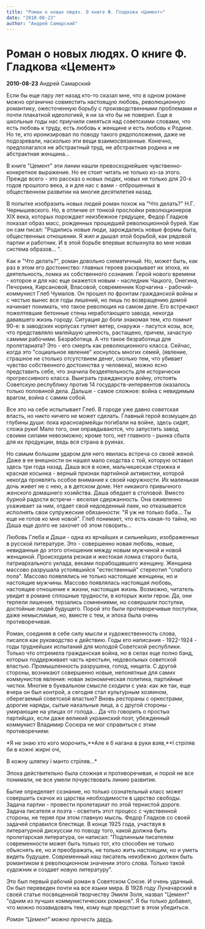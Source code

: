 ```yaml
---
title: "Роман о новых людях. О книге Ф. Гладкова «Цемент»"
date: "2010-08-23"
author: "Андрей Самарский"
---
```


# Роман о новых людях. О книге Ф. Гладкова «Цемент»

**2010-08-23** Андрей Самарский

Если бы еще пару лет назад кто-то сказал мне, что в одном романе можно органично совместить настоящую любовь, революционную романтику, ожесточенную борьбу с производственными проблемами и почти плакатной идеологией, я ни за что бы не поверил. Еще в школьные годы нас приучили смеяться над советскими словами, что есть любовь к труду, есть любовь к женщине и есть любовь к Родине. Но те, кто иронизировал по поводу такого рядоположения, даже не подозревали, насколько эти вещи взаимосвязанные. Конечно, предполагался не абстрактный труд, не абстрактная родина и не абстрактная женщина...

В книге "Цемент" эти линии нашли превосходнейшее чувственно-конкретное выражение. Но ее стоит читать не только из-за этого. Прежде всего - это рассказ о новых людях, новых не только для 20-х годов прошлого века, а и для нас с вами - отброшенных в общественном развитии на многие десятилетия назад.

В попытке изобразить новых людей роман похож на "Что делать?" Н.Г. Чернышевского. Но, в отличие от тонкой прослойки революционеров XIX века, которых порождает неизбежное грядущее, Федор Гладков показал образ масс, рожденных прошедшей революционной бурей. Как он сам писал: "Родились новые люди, зарождались новые формы быта, общественных отношении. Я жил и дышал этой борьбой, как рядовой партии и работник. И в этой борьбе впервые вспыхнула во мне новая система образов... ".

Как и "Что делать?", роман довольно схематичный. Но, может быть, как раз в этом его достоинство: главных героев раскрывает их эпоха, их деятельность, ломка их собственного сознания. Герой нового времени - которое и для нас еще окажется новым - наследник Чацкого, Онегина, Печорина, Кирсановой, Власовой, современник Корчагина - рабочий-коммунист Глеб Чумалов. Он прошел по фронтам гражданской войны и с честью вынес все годы лишений, но лишь по возвращению домой начинает понимать, что такое революция на самом деле. Его встречают пожелтевшие бетонные стены неработающего завода, некогда дававшего жизнь городу. Ситуация до боли знакомая тем, кто помнит 90-е: в заводских корпусах гуляет ветер, снаружи - пасутся козы, все, что представляло малейшую ценность, растащено, причем, зачастую самими рабочими. Безработица. А что такое безработица для пролетариата? Это - его смерть как революционного класса. Сейчас, когда это "социальное явление" коснулось многих семей, (явление, страшное не столько отсутствием денег, сколько тем, что убивает чувство собственного достоинства у человека), можно ясно представить себе, что значила бездеятельность для исторически прогрессивного класса. Выиграть гражданскую войну, отстоять Советскую республику против 14 государств-интервентов оказалось только половиной дела. Дальше - самое сложное: война с невидимым врагом, война с самим собой.

Все это на себе испытывает Глеб. В городе уже давно советская власть, но никто ничего не может сделать. Главный герой возмущен до глубины души: пока красноармейцы погибали на войне, здесь сидят, сложа руки! Мало того, они оправдываются, что запустить завод своими силами невозможно; кроме того, нет главного - рынка сбыта для их продукции, ведь вся страна в руинах.

Но самым большим ударом для него явилась встреча со своей женой. Даже в ее внешности он нашел мало сходства с той, которую оставил здесь три года назад. Даша вся в коже, мальчишеская стрижка и красная косынка - верный признак партийной активистки, которой некогда проявлять особое внимание к своей наружности. Их маленькая дочь живет не с нею, а в детском доме. Нет никакого привычного женского домашнего хозяйства. Даша обедает в столовой. Вместо бурной радости встречи - веселая сдержанность. Она оживленно ухаживает за ним, отдает свой недоеденный паек, но отказывается исполнять свои супружеские обязанности: "Я уж не только баба... Ты еще не готов ко мне новой". Глеб понимает, что есть какая-то тайна, но Даша еще долго не захочет об этом говорить...

Любовь Глеба и Даши - одна из ярчайших и сильнейших, изображенных в русской литературе. Это - совершенно новая любовь, новые, невиданные до этого отношения между новым мужчиной и новой женщиной. Происходила резкая и жестокая ломка старого быта, патриархального уклада, веками порабощавшего женщину. Женщина массово разрушала устоявшийся "естественный" стереотип "слабого пола". Массово появлялись не только настоящие женщины, но и настоящие мужчины. Массово появлялась настоящая любовь, настоящее отношение к жизни, настоящая жизнь. Возможно, читатель увидит в романе сплошные трудности, в которых жили герои. Да, они терпели лишения, терзались сомнениями, но совершали поступки, достойные людей будущего. Порой это были противоречивые поступки, даже немыслимые, но, вместе с тем, и эпоха была очень противоречивая.

Роман, соединяя в себе силу мысли и художественность слова, писался как руководство к действию. Годы его написания - 1922-1924 - годы труднейших испытаний для молодой Советской республики. Только что отгремела гражданская война, но в селах еще полно банд, которых поддерживает часть крестьян, недовольных советской властью. Промышленность разрушена, голод, нищета. С другой стороны, возникают совершенно новые, непонятные для самих коммунистов явления: новая экономическая политика, партийные чистки. Многие в буквальном смысле сходили с ума: как же так, еще вчера он был контрой, а сегодня стал культурным хозяином, оберегаемый советской властью? Вновь рестораны с оркестрами, дорогие наряды, сытые нахальные лица, а с другой стороны - умирающие на улицах от голода... Да что говорить о простых партийцах, если даже великий украинский поэт, убежденный коммунист Владимир Сосюра не мог справиться с этим противоречием:

*Я не знаю хто кого морочить,**Але я б нагана в руки взяв,**І стріляв би в кожні жирні очі,

В кожну шляпку і манто стріляв...*

Эпоха действительно была сложная и противоречивая, и порой не все понимали, не все умели почувствовать линию развития.

Бытие определяет сознание, но только сознательный класс может совершить скачок из царства необходимости в царство свободы. Задача партии - провести пролетариат по этой тернистой дороге. Задача писателя и поэта - осветить этот процесс с чувственной стороны, не теряя при этом главную мысль. Федор Гладков со своей задачей справился блестяще. В конце 1925 года, участвуя в литературной дискуссии по поводу того, какой должна быть пролетарская литература, он написал: "Подлинным писателем современности может быть только тот, кто способен не только объяснять ее, но и преображать, не только жить настоящим, но и уметь видеть будущее. Современный наш писатель неизбежно должен быть романтиком в революционном значении этого слова. Только такой художник и создает новую литературу".

Это был первый рабочий роман в Советском Союзе. И очень удачный. Он был переведен почти на все языки мира. В 1928 году Луначарский в своей статье посвященной творчеству Эмиля Золя, назвал "Цемент" "одним из лучших коммунистических романов". Я бы только добавил, что можно позавидовать тем, кому еще предстоит в этом убедиться.

*Роман "Цемент" можно прочесть [здесь](http://lib.rus.ec/b/195270/read).*